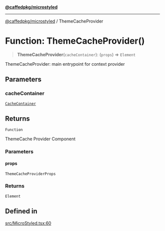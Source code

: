 [**@caffedpkg/microstyled**](../README.md)

***

[@caffedpkg/microstyled](../globals.md) / ThemeCacheProvider

# Function: ThemeCacheProvider()

> **ThemeCacheProvider**(`cacheContainer`): (`props`) => `Element`

ThemeCacheProvider: main entrypoint for context provider

## Parameters

### cacheContainer

[`CacheContainer`](../type-aliases/CacheContainer.md)

## Returns

`Function`

ThemeCache Provider Component

### Parameters

#### props

`ThemeCacheProviderProps`

### Returns

`Element`

## Defined in

[src/MicroStyled.tsx:60](https://github.com/caffed/microstyled/blob/0e0d0d91e7aa2e3a4202341d6352feeb008d9de4/src/MicroStyled.tsx#L60)
